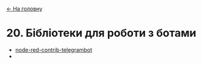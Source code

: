 [<- На головну](../)

# 20. Бібліотеки для роботи з ботами

- [node-red-contrib-telegrambot](telegrambot.md)<span class="load"> </span>
- 